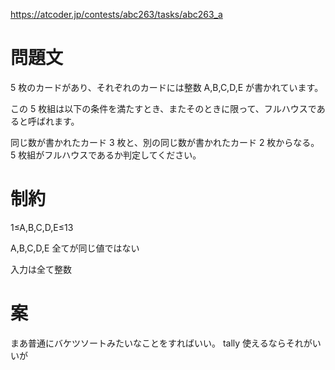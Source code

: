 https://atcoder.jp/contests/abc263/tasks/abc263_a

# 問題文
5 枚のカードがあり、それぞれのカードには整数 A,B,C,D,E が書かれています。

この 5 枚組は以下の条件を満たすとき、またそのときに限って、フルハウスであると呼ばれます。

同じ数が書かれたカード 3 枚と、別の同じ数が書かれたカード 2 枚からなる。
5 枚組がフルハウスであるか判定してください。

# 制約

1≤A,B,C,D,E≤13

A,B,C,D,E 全てが同じ値ではない

入力は全て整数

# 案

まあ普通にバケツソートみたいなことをすればいい。
tally 使えるならそれがいいが

